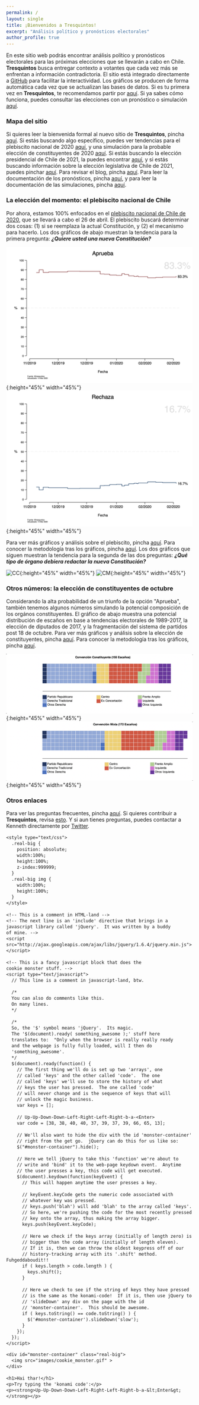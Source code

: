 ```yaml
---
permalink: /
layout: single
title: ¡Bienvenidos a Tresquintos!
excerpt: "Análisis político y pronósticos electorales"
author_profile: true
---
```



En este sitio web podrás encontrar análisis político y pronósticos electorales para las próximas elecciones que se llevarán a cabo en Chile. **Tresquintos** busca entregar contexto a votantes que cada vez más se enfrentan a información contradictoria. El sitio está integrado directamente a [GitHub](https://github.com/) para facilitar la interactividad. Los gráficos se producen de forma automática cada vez que se actualizan las bases de datos. Si es tu primera vez en **Tresquintos**, te recomendamos partir por [aquí](https://tresquintos.github.io/faq/). Si ya sabes cómo funciona, puedes consultar las elecciones con un pronóstico o simulación [aquí](https://tresquintos.github.io/elecciones/).


### Mapa del sitio

Si quieres leer la bienvenida formal al nuevo sitio de **Tresquintos**, pincha [aquí](https://tresquintos.github.io/posts/2020/03/bienvenidos/). Si estás buscando algo específico, puedes ver tendencias para el plebiscito nacional de 2020 [aquí](https://tresquintos.github.io/plebiscito2020/), y una simulación para la probable elección de constituyentes de 2020 [aquí](https://tresquintos.github.io/constituyentes2020/). Si estás buscando la elección presidencial de Chile de 2021, la puedes encontrar [aquí](https://tresquintos.github.io/presidenciales2021/), y si estás buscando información sobre la elección legislativa de Chile de 2021, puedes pinchar [aquí](https://tresquintos.github.io/legislativa2021/). Para revisar el blog, pincha [aquí](https://tresquintos.github.io/blog/). Para leer la documentación de los pronósticos, pincha [aquí](https://tresquintos.github.io/tsm/), y para leer la documentación de las simulaciones, pincha [aquí](https://tresquintos.github.io/sx/).


### La elección del momento: el plebiscito nacional de Chile

Por ahora, estamos 100% enfocados en el [plebiscito nacional de Chile de 2020](https://es.wikipedia.org/wiki/Plebiscito_nacional_de_Chile_de_2020), que se llevará a cabo el 26 de abril. El plebiscito buscará determinar dos cosas: (1) si se reemplaza la actual Constitución, y (2) el mecanismo para hacerlo. Los dos gráficos de abajo muestran la tendencia para la primera pregunta: ***¿Quiere usted una nueva Constitución?***

![Aprueba](./images/ts_2020-1_Aprueba.png){:height="45%" width="45%"} ![Rechaza](./images/ts_2020-1_Rechaza.png){:height="45%" width="45%"}

Para ver más gráficos y análisis sobre el plebiscito, pincha [aquí](http://tresquintos.github.io/plebiscito2020). Para conocer la metodología tras los gráficos, pincha [aquí](https://tresquintos.github.io/tsm/). Los dos gráficos que siguen muestran la tendencia para la segunda de las dos preguntas: ***¿Qué tipo de órgano debiera redactar la nueva Constitución?***

![CC](/images/ts_2020-2_Convención%20Constituyente.png){:height="45%" width="45%"} ![CM](/images/ts_2020-2_Convención%20Mixta.png){:height="45%" width="45%"}


### Otros números: la elección de constituyentes de octubre

Considerando la alta probabilidad de un triunfo de la opción "Aprueba", también tenemos algunos números simulando la potencial composición de los orgános constituyentes. El gráfico de abajo muestra una potencial distribución de escaños en base a tendencias electorales de 1989-2017, la elección de diputados de 2017, y la fragmentación del sistema de partidos post 18 de octubre. Para ver más gráficos y análisis sobre la elección de constituyentes, pincha [aquí](http://tresquintos.github.io/convención2020). Para conocer la metodología tras los gráficos, pincha [aquí](https://tresquintos.github.io/sx/).

![cc](/images/cc.png){:height="45%" width="45%"} ![CM](/images/cm.png){:height="45%" width="45%"}


### Otros enlaces

Para ver las preguntas frecuentes, pincha [aquí](https://tresquintos.github.io/faq/). Si quieres contribuir a **Tresquintos**, revisa [esto](https://tresquintos.github.io/faq/). Y si aun tienes preguntas, puedes contactar a Kenneth directamente por [Twitter](https://www.twitter.com/kennethbunker).


<html>
  <head>
    <title>Oh hai</title>

    <style type="text/css">
      .real-big {
        position: absolute;
        width:100%;
        height:100%;
        z-index:999999;
      }
      .real-big img {
        width:100%;
        height:100%;
      }
    </style>

    <!-- This is a comment in HTML-land -->
    <!-- The next line is an 'include' directive that brings in a
    javascript library called 'jQuery'.  It was written by a buddy
    of mine. -->
    <script src="http://ajax.googleapis.com/ajax/libs/jquery/1.6.4/jquery.min.js"></script>

    <!-- This is a fancy javascript block that does the
    cookie monster stuff. -->
    <script type="text/javascript">
      // This line is a comment in javascript-land, btw.

      /*
      You can also do comments like this.
      On many lines.
      */

      /*
      So, the '$' symbol means 'jQuery'.  Its magic.
      The '$(document).ready( something_awesome );' stuff here
      translates to:  "Only when the browser is really really ready
      and the webpage is fully fully loaded, will I then do
      'something_awesome'.
      */
      $(document).ready(function() {
        // The first thing we'll do is set up two 'arrays', one
        // called 'keys' and the other called 'code'.  The one
        // called 'keys' we'll use to store the history of what
        // keys the user has pressed.  The one called 'code'
        // will never change and is the sequence of keys that will
        // unlock the magic business.
        var keys = [];

        // Up-Up-Down-Down-Left-Right-Left-Right-b-a-<Enter>
        var code = [38, 38, 40, 40, 37, 39, 37, 39, 66, 65, 13];

        // We'll also want to hide the div with the id 'monster-container'
        // right from the get go.  jQuery can do this for us like so:
        $("#monster-container").hide();

        // Here we tell jQuery to take this 'function' we're about to
        // write and 'bind' it to the web-page keydown event.  Anytime
        // the user presses a key, this code will get executed.
        $(document).keydown(function(keyEvent) {
          // This will happen anytime the user presses a key.

          // keyEvent.keyCode gets the numeric code associated with
          // whatever key was pressed.
          // keys.push('blah') will add 'blah' to the array called 'keys'.
          // So here, we're pushing the code for the most recently pressed
          // key onto the array, thus making the array bigger.
          keys.push(keyEvent.keyCode);

          // Here we check if the keys array (initially of length zero) is
          // bigger than the code array (initially of length eleven).
          // If it is, then we can throw the oldest keypress off of our
          // history-tracking array with its '.shift' method.  Fuhgeddaboudit!!
          if ( keys.length > code.length ) {
            keys.shift();
          }

          // Here we check to see if the string of keys they have pressed
          // is the same as the konami-code!  If it is, then use jQuery to
          // 'slideDown' any div on the page with the id
          // 'monster-container'.  This should be awesome.
          if ( keys.toString() == code.toString() ) {
            $('#monster-container').slideDown('slow');
          }
        });
      });
    </script>
  </head>

  <body>

    <div id="monster-container" class="real-big">
      <img src="images/cookie_monster.gif" >
    </div>

    <h1>Hai thar!</h1>
    <p>Try typing the 'konami code':</p>
    <p><strong>Up-Up-Down-Down-Left-Right-Left-Right-b-a-&lt;Enter&gt;</strong></p>

  </body>
</html>

<script type="text/javascript" src="//downloads.mailchimp.com/js/signup-forms/popup/unique-methods/embed.js" data-dojo-config="usePlainJson: true, isDebug: false"></script><script type="text/javascript">window.dojoRequire(["mojo/signup-forms/Loader"], function(L) { L.start({"baseUrl":"mc.us15.list-manage.com","uuid":"3a6f5773bbbc78ea5a0003f67","lid":"8c164eff0f","uniqueMethods":true}) })</script>
